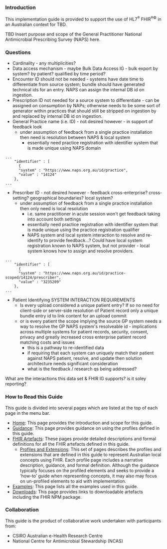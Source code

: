 ### Introduction
This implementation guide is provided to support the use of HL7<sup>&reg;</sup> FHIR<sup>&reg;&copy;</sup> in an Australian context for TBD.

TBD Insert purpose and scope of the General Practitioner National Antimicrobial Prescribing Survey (NAPS) here.

### Questions
- Cardinality - any multiplicities?
- Data access mechanism - maybe Bulk Data Access IG - bulk export by system? by patient? qualified by time period?
- Encounter ID should not be needed - systems have date time to differentiate from source system; bundle should have generated technical ids for an entry. NAPS can assign the internal DB id on ingestion.
- Prescription ID not needed for a source system to differentiate - can be assigned on consumption by NAPs; otherwise needs to be some sort of generator within practices that should still be stripped on ingestion by and replaced by internal DB id on ingestion.
- General Practice name (i.e. ID) - not desired however - in support of feedback look
  - under assumption of feedback from a single practice installation then need is resolution between NAPS & local system
    - essentially need practice registration with identifier system that is made unique using NAPS domain
~~~
...
    "identifier" : [
      {
      "system" : "https://www.naps.org.au/id/practice",
      "value" : "14124"
    },
...
~~~
- Prescriber ID - not desired however - feedback cross-enterprise? cross-setting? geographical boundaries? local system?
  - under assumption of feedback from a single practice installation then only need is local resolution
    - i.e. same practitioner in acute session won't get feedback taking into account both settings
    - essentially need practice registration with identifier system that is made unique using the practice registration qualifier
    - NAPS system and local system interaction to resolve and re-identify to provide feedback...? Could have local system registration known to NAPS system, but not provider - local system knows how to assign and resolve providers.
~~~
...
    "identifier" : [
      {
      "system" : "https://www.naps.org.au/id/practice-scoped/14124/prescriber",
      "value" : "3235209"
    },
...
~~~
- Patient Identifying SYSTEM INTERACTION REQUIREMENTS
    - Is every upload considered a unique patient entry? If so no need for client-side or server-side resolution of Patient record only a unique bundle entry id to link content for an upload commit
    - or is every patient the scope implying the source GP system needs a way to resolve the GP NAPS system's resolveable id - implications across multiple systems for patient records, security, consent, privacy and greatly increased cross enterprise patient record matching costs and issues
      - this is a pathway to re-identified data
      - if requiring that each system can uniquely match their patient against NAPS patient, resolve, and update then solution architecture needs significant consideration
      - what is the feedback / research qs being addressed?

What are the interactions this data set & FHIR IG supports? is it soley reporting? 

### How to Read this Guide

This guide is divided into several pages which are listed at the top of each page in the menu bar.

- [Home](index.html): This page provides the introduction and scope for this guide.
- [Guidance](guidance.html): This page provides guidance on using the profiles defined in this guide.
- [FHIR Artefacts](artifacts.html): These pages provide detailed descriptions and formal definitions for all the FHIR artefacts defined in this guide.
  - [Profiles and Extensions](profiles-and-extensions.html): This set of pages describes the profiles and extensions that are defined in this guide to represent Australian local concepts using FHIR. Each profile page includes a narrative description, guidance, and formal definition. Although the guidance typically focuses on the profiled elements and seeks to provide a ‘how-to’ guide when representing concepts, it may also may focus on un-profiled elements to aid with implementation.
- [Examples](examples.html): This page lists all the examples used in this guide.
- [Downloads](downloads.html): This page provides links to downloadable artefacts including the FHIR NPM package.


### Collaboration
This guide is the product of collaborative work undertaken with participants from:

* CSIRO Australian e-Health Research Centre 
* National Centre for Antimicrobial Stewardship (NCAS)

